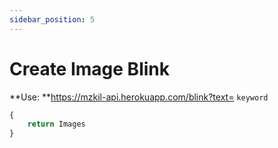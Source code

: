 ```yaml
---
sidebar_position: 5
---
```

# Create Image Blink


**Use: **https://mzkil-api.herokuapp.com/blink?text= `keyword`

```jsx title="https://mzkil-api.herokuapp.com/blink?id=100004253741257,4,100023619860498&delay=500""
{
    return Images
}
```